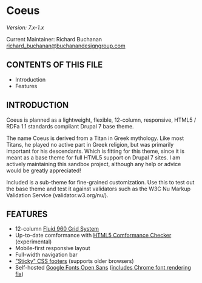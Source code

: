 Coeus
================================
*Version: 7.x-1.x*

Current Maintainer: Richard Buchanan <richard_buchanan@buchanandesigngroup.com>


CONTENTS OF THIS FILE
---------------------

 * Introduction
 * Features


INTRODUCTION
------------
Coeus is planned as a lightweight, flexible, 12-column, responsive, HTML5 /
RDFa 1.1 standards compliant Drupal 7 base theme.

The name Coeus is derived from a Titan in Greek mythology. Like most Titans, he
played no active part in Greek religion, but was primarily important for his
descendants. Which is fitting for this theme, since it is meant as a base theme
for full HTML5 support on Drupal 7 sites. I am actively maintaining this sandbox
project, although any help or advice would be greatly appreciated!

Included is a sub-theme for fine-grained customization. Use this to test out the
base theme and test it against validators such as the W3C Nu Markup Validation
Service (validator.w3.org/nu/).

FEATURES
--------
* 12-column [Fluid 960 Grid System](http://www.designinfluences.com/fluid960gs/12/ "Based on the 960 Grid System by Nathan Smith")
* Up-to-date comformance with [HTML5 Comformance Checker](http://validator.w3.org/nu/ "Nu Markup Checker") (experimental)
* Mobile-first responsive layout
* Full-width navigation bar
* ["Sticky" CSS footers](http://pixelsvsbytes.com/blog/2011/09/sticky-css-footers-the-flexible-way/ "Sticky CSS footers: The flexible way") (supports older browsers)
* Self-hosted [Google Fonts Open Sans](http://www.google.com/fonts/specimen/Open+Sans "Open Sans by Steve Matteson") ([includes Chrome font rendering fix](http://www.dev-metal.com/fix-ugly-font-rendering-google-chrome/ "How to fix the ugly font rendering in Google Chrome"))
